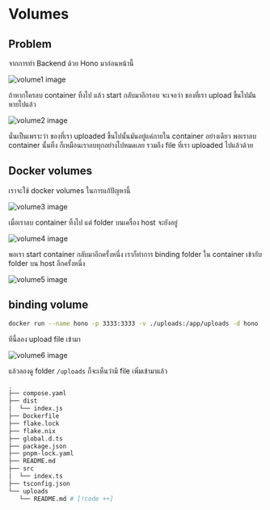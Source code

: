# Volumes

## Problem

จากการทำ Backend ด้วย Hono มาก่อนหน้านี้

![volume1 image](/volume1.gif)

ถ้าหากใครลบ container ทิ้งไป แล้ว start กลับมาอีกรอบ จะเจอว่า ของที่เรา upload ขึ้นไปมันหายไปแล้ว

![volume2 image](/volume2.gif)

นั่นเป็นเพราะว่า ของที่เรา uploaded ขึ้นไปนั้นมันอยู่แค่ภายใน container อย่างเดียว
พอเราลบ container นั้นทิ้ง ก็เหมือนเราลบทุกอย่างไปหมดเลย รวมถึง file ที่เรา uploaded ไปแล้วด้วย

## Docker volumes

เราจะใช้ docker volumes ในการแก้ปัญหานี้

![volume3 image](/volume3.gif)

เมื่อเราลบ container ทิ้งไป
แต่ folder บนเครื่อง host จะยังอยู่

![volume4 image](/volume4.png)

พอเรา start container กลับมาอีกครั้งหนึ่ง เราก็ทำการ binding folder ใน container เข้ากับ folder บน host อีกครั้งหนึ่ง

![volume5 image](/volume5.gif)

## binding volume

```sh
docker run --name hono -p 3333:3333 -v ./uploads:/app/uploads -d hono
```

ทีนี้ลอง upload file เข้ามา

![volume6 image](/volume6.png)

แล้วลองดู folder `/uploads` ก็จะเห็นว่ามี file เพิ่มเข้ามาแล้ว

```sh
.
├── compose.yaml
├── dist
│  └── index.js
├── Dockerfile
├── flake.lock
├── flake.nix
├── global.d.ts
├── package.json
├── pnpm-lock.yaml
├── README.md
├── src
│  └── index.ts
├── tsconfig.json
└── uploads
   └── README.md # [!code ++]
```
